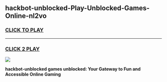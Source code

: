 
## hackbot-unblocked-Play-Unblocked-Games-Online-nl2vo
<h3>
<a href="https://premium76.site?title=hackbot-unblocked&ref=25A">CLICK TO PLAY</a></h3>
<hr>

<h3>
<a href="https://premium76.site?title=hackbot-unblocked&ref=25A">CLICK 2 PLAY</a>
  
</h3>

<a href="https://premium76.site?title=hackbot-unblocked&ref=25A"><img src="https://clearcache.store/games.png"></a>


**hackbot-unblocked games unblocked: Your Gateway to Fun and Accessible Online Gaming**
